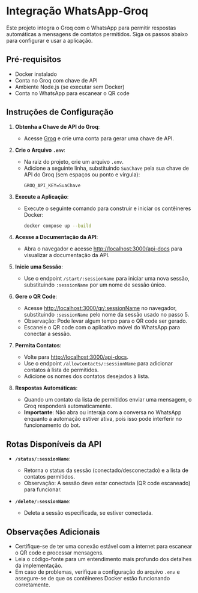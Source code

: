 # Integração WhatsApp-Groq

Este projeto integra o Groq com o WhatsApp para permitir respostas automáticas a mensagens de contatos permitidos. Siga os passos abaixo para configurar e usar a aplicação.

## Pré-requisitos
- Docker instalado
- Conta no Groq com chave de API
- Ambiente Node.js (se executar sem Docker)
- Conta no WhatsApp para escanear o QR code

## Instruções de Configuração

1. **Obtenha a Chave de API do Groq**:
   - Acesse [Groq](https://groq.com) e crie uma conta para gerar uma chave de API.

2. **Crie o Arquivo `.env`**:
   - Na raiz do projeto, crie um arquivo `.env`.
   - Adicione a seguinte linha, substituindo `SuaChave` pela sua chave de API do Groq (sem espaços ou ponto e vírgula):
     ```
     GROQ_API_KEY=SuaChave
     ```

3. **Execute a Aplicação**:
   - Execute o seguinte comando para construir e iniciar os contêineres Docker:
     ```bash
     docker compose up --build
     ```

4. **Acesse a Documentação da API**:
   - Abra o navegador e acesse [http://localhost:3000/api-docs](http://localhost:3000/api-docs) para visualizar a documentação da API.

5. **Inicie uma Sessão**:
   - Use o endpoint `/start/:sessionName` para iniciar uma nova sessão, substituindo `:sessionName` por um nome de sessão único.

6. **Gere o QR Code**:
   - Acesse [http://localhost:3000/qr/:sessionName](http://localhost:3000/qr/:sessionName) no navegador, substituindo `:sessionName` pelo nome da sessão usado no passo 5.
   - Observação: Pode levar algum tempo para o QR code ser gerado.
   - Escaneie o QR code com o aplicativo móvel do WhatsApp para conectar a sessão.

7. **Permita Contatos**:
   - Volte para [http://localhost:3000/api-docs](http://localhost:3000/api-docs).
   - Use o endpoint `/allowContacts/:sessionName` para adicionar contatos à lista de permitidos.
   - Adicione os nomes dos contatos desejados à lista.

8. **Respostas Automáticas**:
   - Quando um contato da lista de permitidos enviar uma mensagem, o Groq responderá automaticamente.
   - **Importante**: Não abra ou interaja com a conversa no WhatsApp enquanto a automação estiver ativa, pois isso pode interferir no funcionamento do bot.

## Rotas Disponíveis da API

- **`/status/:sessionName`**:
  - Retorna o status da sessão (conectado/desconectado) e a lista de contatos permitidos.
  - Observação: A sessão deve estar conectada (QR code escaneado) para funcionar.

- **`/delete/:sessionName`**:
  - Deleta a sessão especificada, se estiver conectada.

## Observações Adicionais
- Certifique-se de ter uma conexão estável com a internet para escanear o QR code e processar mensagens.
- Leia o código-fonte para um entendimento mais profundo dos detalhes da implementação.
- Em caso de problemas, verifique a configuração do arquivo `.env` e assegure-se de que os contêineres Docker estão funcionando corretamente.